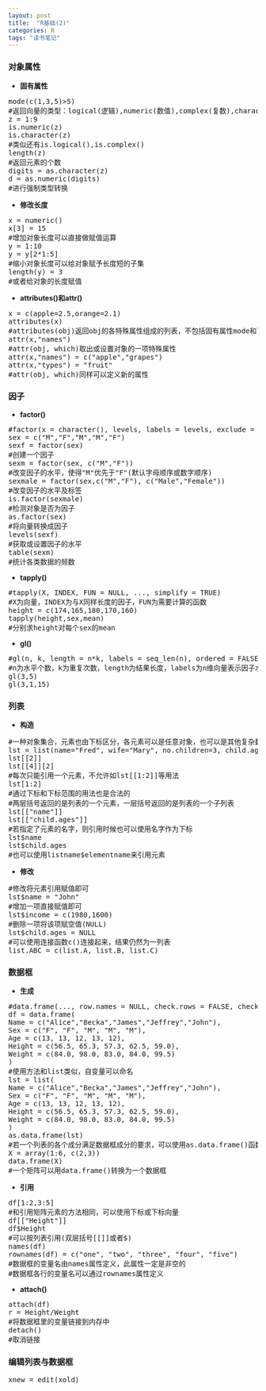 ```yaml
---
layout: post
title:  "R基础(2)"
categories: R
tags: "读书笔记" 
---
```


### 对象属性 ###

- **固有属性**
<pre>
mode(c(1,3,5)>5)
#返回向量的类型：logical(逻辑),numeric(数值),complex(复数),character(字符)
z = 1:9
is.numeric(z)
is.character(z)
#类似还有is.logical(),is.complex()
length(z)
#返回元素的个数
digits = as.character(z)
d = as.numeric(digits)
#进行强制类型转换
</pre>
- **修改长度**
<pre>
x = numeric()
x[3] = 15
#增加对象长度可以直接做赋值运算
y = 1:10
y = y[2*1:5]
#缩小对象长度可以给对象赋予长度短的子集
length(y) = 3
#或者给对象的长度赋值
</pre>
- **attributes()和attr()**
<pre>
x = c(apple=2.5,orange=2.1)
attributes(x)
#attributes(obj)返回obj的各特殊属性组成的列表，不包括固有属性mode和length
attr(x,"names")
#attr(obj, which)取出或设置对象的一项特殊属性
attr(x,"names") = c("apple","grapes")
attr(x,"types") = "fruit"
#attr(obj, which)同样可以定义新的属性
</pre>

### 因子 ###

- **factor()**
<pre>
#factor(x = character(), levels, labels = levels, exclude = NA, ordered = is.ordered(x), nmax = NA)
sex = c("M","F","M","M","F")
sexf = factor(sex)
#创建一个因子
sexm = factor(sex, c("M","F"))
#改变因子的水平，使得"M"优先于"F"(默认字母顺序或数字顺序)
sexmale = factor(sex,c("M","F"), c("Male","Female"))
#改变因子的水平及标签
is.factor(sexmale)
#检测对象是否为因子
as.factor(sex)
#将向量转换成因子
levels(sexf)
#获取或设置因子的水平
table(sexm)
#统计各类数据的频数
</pre>
- **tapply()**
<pre>
#tapply(X, INDEX, FUN = NULL, ..., simplify = TRUE)
#X为向量，INDEX为与X同样长度的因子，FUN为需要计算的函数
height = c(174,165,180,170,160)
tapply(height,sex,mean)
#分别求height对每个sex的mean
</pre>
- **gl()**
<pre>
#gl(n, k, length = n*k, labels = seq_len(n), ordered = FALSE)
#n为水平个数，k为重复次数，length为结果长度，labels为n维向量表示因子水平，orderd为逻辑变量表示是否有序
gl(3,5)
gl(3,1,15)
</pre>

### 列表 ###

- **构造**
<pre>
#一种对象集合，元素也由下标区分，各元素可以是任意对象，也可以是其他复杂数据类型。比如列表的一个元素也能是列表。
lst = list(name="Fred", wife="Mary", no.children=3, child.ages=c(4,7,9))
lst[[2]]
lst[[4]][2]
#每次只能引用一个元素，不允许如lst[[1:2]]等用法
lst[1:2]
#通过下标和下标范围的用法也是合法的
#两层括号返回的是列表的一个元素，一层括号返回的是列表的一个子列表
lst[["name"]]
lst[["child.ages"]]
#若指定了元素的名字，则引用时候也可以使用名字作为下标
lst$name
lst$child.ages
#也可以使用listname$elementname来引用元素
</pre>
- **修改**
<pre>
#修改将元素引用赋值即可
lst$name = "John"
#增加一项直接赋值即可
lst$income = c(1980,1600)
#删除一项将该项赋空值(NULL)
lst$child.ages = NULL
#可以使用连接函数c()连接起来，结果仍然为一列表
list.ABC = c(list.A, list.B, list.C)
</pre>

### 数据框 ###

- **生成**
<pre>
#data.frame(..., row.names = NULL, check.rows = FALSE, check.names = TRUE, stringsAsFactors = default.stringsAsFactors())
df = data.frame(
Name = c("Alice","Becka","James","Jeffrey","John"),
Sex = c("F", "F", "M", "M", "M"),
Age = c(13, 13, 12, 13, 12),
Height = c(56.5, 65.3, 57.3, 62.5, 59.0),
Weight = c(84.0, 98.0, 83.0, 84.0, 99.5)
)
#使用方法和list类似，自变量可以命名
lst = list(
Name = c("Alice","Becka","James","Jeffrey","John"),
Sex = c("F", "F", "M", "M", "M"),
Age = c(13, 13, 12, 13, 12),
Height = c(56.5, 65.3, 57.3, 62.5, 59.0),
Weight = c(84.0, 98.0, 83.0, 84.0, 99.5)
)
as.data.frame(lst)
#若一个列表的各个成分满足数据框成分的要求，可以使用as.data.frame()函数强制转换为数据框
X = array(1:6, c(2,3))
data.frame(X)
#一个矩阵可以用data.frame()转换为一个数据框
</pre>
- **引用**
<pre>
df[1:2,3:5]
#和引用矩阵元素的方法相同，可以使用下标或下标向量
df[["Height"]]
df$Height
#可以按列表引用(双层括号[[]]或者$)
names(df)
rownames(df) = c("one", "two", "three", "four", "five")
#数据框的变量名由names属性定义，此属性一定是非空的
#数据框各行的变量名可以通过rownames属性定义
</pre>
- **attach()**
<pre>
attach(df)
r = Height/Weight
#将数据框里的变量链接到内存中
detach()
#取消链接
</pre>

### 编辑列表与数据框 ###
<pre>
xnew = edit(xold)
</pre>